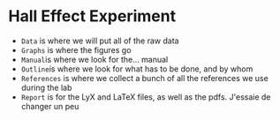 # Hall Effect Experiment

- `Data` is where we will put all of the raw data
- `Graphs` is where the figures go
- `Manual`is where we look for the… manual
- `Outline`is where we look for what has to be done, and by whom
- `References` is where we collect a bunch of all the references we use during the lab
- `Report` is for the LyX and LaTeX files, as well as the pdfs.
J'essaie de changer un peu 